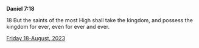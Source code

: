 **Daniel 7:18**

18 But the saints of the most High shall take the kingdom, and possess the kingdom for ever, even for ever and ever.

[Friday 18-August, 2023](https://getbible.life/kjv/Daniel/7/18)
